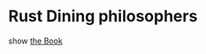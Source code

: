 # Rust Dining philosophers

show [the Book](https://rust-lang-ja.github.io/the-rust-programming-language-ja/1.6/book/dining-philosophers.html)